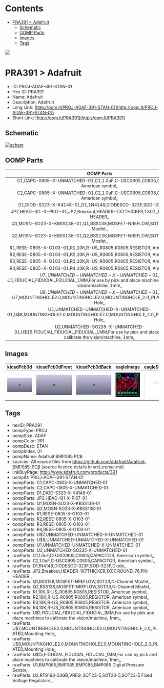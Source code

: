 



Contents
========

* [PRA391 > Adafruit](#pra391--adafruit)
	* [Schematic](#schematic)
	* [OOMP Parts](#oomp-parts)
	* [Images](#images)
	* [Tags](#tags)
  
![][im]
# PRA391 > Adafruit

- ID: PROJ-ADAF-391-STAN-01
- Hex ID: PRA391
- Name: Adafruit
- Description: Adafruit
- Long Link: [http://oom.lt/PROJ-ADAF-391-STAN-01](http://oom.lt/PROJ-ADAF-391-STAN-01)
- Short Link: [http://oom.lt/PRA391](http://oom.lt/PRA391)

## Schematic
  
[![schem](eagleSchemImage.png)](eagleSchemImage.png)
## OOMP Parts
  

|OOMP Parts|
| :---: |
|C1,CAPC-0805-X-UNMATCHED-01,C1,1.0uF,C-USC0805,C0805,CAPACITOR, American symbol,,|
|C2,CAPC-0805-X-UNMATCHED-01,C2,1.0uF,C-USC0805,C0805,CAPACITOR, American symbol,,|
|D1,DIOD-S323-X-K4148-01,D1,1N4148,DIODESOD-323F,SOD-323F,Diode,,|
|JP2,HEAD-I01-X-PI07-01,JP2,Breakout,HEADER-1X7THICKER,1X07_ROUND_76,PIN HEADER,,|
|Q1,MOSN-SO23-X-KBSS138-01,Q1,BSS138,MOSFET-NREFLOW,SOT23,N-Channel Mosfet,,|
|Q2,MOSN-SO23-X-KBSS138-01,Q2,BSS138,MOSFET-NREFLOW,SOT23,N-Channel Mosfet,,|
|R1,RESE-0805-X-O103-01,R1,10K,R-US_R0805,R0805,RESISTOR, American symbol,,|
|R2,RESE-0805-X-O103-01,R2,10K,R-US_R0805,R0805,RESISTOR, American symbol,,|
|R3,RESE-0805-X-O103-01,R3,10K,R-US_R0805,R0805,RESISTOR, American symbol,,|
|R4,RESE-0805-X-O103-01,R4,10K,R-US_R0805,R0805,RESISTOR, American symbol,,|
|U$7,UNMATCHED-UNMATCHED-X-UNMATCHED-01,U$1,FIDUCIAL,FIDUCIAL,FIDUCIAL_1MM,For use by pick and place machines to calibrate the vision/machine, 1mm,,|
|U$8,UNMATCHED-UNMATCHED-X-UNMATCHED-01,U$7,MOUNTINGHOLE2.0,MOUNTINGHOLE2.0,MOUNTINGHOLE_2.0_PLATED,Mounting Hole,,|
|U1,UNMATCHED-UNMATCHED-X-UNMATCHED-01,U$8,MOUNTINGHOLE2.0,MOUNTINGHOLE2.0,MOUNTINGHOLE_2.0_PLATED,Mounting Hole,,|
|U2,UNMATCHED-SO235-X-UNMATCHED-01,U$15,FIDUCIAL,FIDUCIAL,FIDUCIAL_1MM,For use by pick and place machines to calibrate the vision/machine, 1mm,,|

## Images
  
  

|kicadPcb3d|kicadPcb3dFront|kicadPcb3dBack|eagleImage|eagleSchemImage|
| :---: | :---: | :---: | :---: | :---: |
|[![kicadPcb3d](kicadPcb3d_140.png)](kicadPcb3d.png)|[![kicadPcb3dFront](kicadPcb3dFront_140.png)](kicadPcb3dFront.png)|[![kicadPcb3dBack](kicadPcb3dBack_140.png)](kicadPcb3dBack.png)|[![eagleImage](eagleImage_140.png)](eagleImage.png)|[![eagleSchemImage](eagleSchemImage_140.png)](eagleSchemImage.png)|

## Tags

- hexID: PRA391
- oompType: PROJ
- oompSize: ADAF
- oompColor: 391
- oompDesc: STAN
- oompIndex: 01
- oompName: Adafruit BMP085 PCB
- sources: All source files from https://github.com/adafruit/Adafruit-BMP085-PCB (source licence details in srcLicense.md)
- linkBuyPage: http://www.adafruit.com/products/391
- oompID: PROJ-ADAF-391-STAN-01
- oompParts: C1,CAPC-0805-X-UNMATCHED-01
- oompParts: C2,CAPC-0805-X-UNMATCHED-01
- oompParts: D1,DIOD-S323-X-K4148-01
- oompParts: JP2,HEAD-I01-X-PI07-01
- oompParts: Q1,MOSN-SO23-X-KBSS138-01
- oompParts: Q2,MOSN-SO23-X-KBSS138-01
- oompParts: R1,RESE-0805-X-O103-01
- oompParts: R2,RESE-0805-X-O103-01
- oompParts: R3,RESE-0805-X-O103-01
- oompParts: R4,RESE-0805-X-O103-01
- oompParts: U$7,UNMATCHED-UNMATCHED-X-UNMATCHED-01
- oompParts: U$8,UNMATCHED-UNMATCHED-X-UNMATCHED-01
- oompParts: U1,UNMATCHED-UNMATCHED-X-UNMATCHED-01
- oompParts: U2,UNMATCHED-SO235-X-UNMATCHED-01
- rawParts: C1,1.0uF,C-USC0805,C0805,CAPACITOR, American symbol,,
- rawParts: C2,1.0uF,C-USC0805,C0805,CAPACITOR, American symbol,,
- rawParts: D1,1N4148,DIODESOD-323F,SOD-323F,Diode,,
- rawParts: JP2,Breakout,HEADER-1X7THICKER,1X07_ROUND_76,PIN HEADER,,
- rawParts: Q1,BSS138,MOSFET-NREFLOW,SOT23,N-Channel Mosfet,,
- rawParts: Q2,BSS138,MOSFET-NREFLOW,SOT23,N-Channel Mosfet,,
- rawParts: R1,10K,R-US_R0805,R0805,RESISTOR, American symbol,,
- rawParts: R2,10K,R-US_R0805,R0805,RESISTOR, American symbol,,
- rawParts: R3,10K,R-US_R0805,R0805,RESISTOR, American symbol,,
- rawParts: R4,10K,R-US_R0805,R0805,RESISTOR, American symbol,,
- rawParts: U$1,FIDUCIAL,FIDUCIAL,FIDUCIAL_1MM,For use by pick and place machines to calibrate the vision/machine, 1mm,,
- rawParts: U$7,MOUNTINGHOLE2.0,MOUNTINGHOLE2.0,MOUNTINGHOLE_2.0_PLATED,Mounting Hole,,
- rawParts: U$8,MOUNTINGHOLE2.0,MOUNTINGHOLE2.0,MOUNTINGHOLE_2.0_PLATED,Mounting Hole,,
- rawParts: U$15,FIDUCIAL,FIDUCIAL,FIDUCIAL_1MM,For use by pick and place machines to calibrate the vision/machine, 1mm,,
- rawParts: U1,BMP085,BMP085,BMP085,BMP085 Digital Pressure Sensor,,
- rawParts: U2,RT9193-33GB,VREG_SOT23-5,SOT23-5,SOT23-5 Fixed Voltage Regulators,,



[im]: kicadPcb3d_450.png
